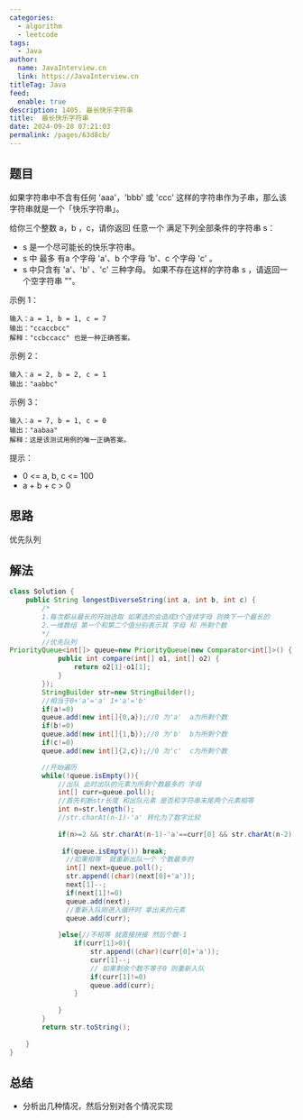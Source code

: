 ```yaml
---
categories: 
  - algorithm
  - leetcode
tags: 
  - Java
author: 
  name: JavaInterview.cn
  link: https://JavaInterview.cn
titleTag: Java
feed: 
  enable: true
description: 1405. 最长快乐字符串
title:  最长快乐字符串
date: 2024-09-28 07:21:03
permalink: /pages/63d8cb/
---
```


## 题目
如果字符串中不含有任何 'aaa'，'bbb' 或 'ccc' 这样的字符串作为子串，那么该字符串就是一个「快乐字符串」。

给你三个整数 a，b ，c，请你返回 任意一个 满足下列全部条件的字符串 s：

* s 是一个尽可能长的快乐字符串。
* s 中 最多 有a 个字母 'a'、b 个字母 'b'、c 个字母 'c' 。
* s 中只含有 'a'、'b' 、'c' 三种字母。
如果不存在这样的字符串 s ，请返回一个空字符串 ""。



示例 1：

    输入：a = 1, b = 1, c = 7
    输出："ccaccbcc"
    解释："ccbccacc" 也是一种正确答案。
示例 2：

    输入：a = 2, b = 2, c = 1
    输出："aabbc"
示例 3：

    输入：a = 7, b = 1, c = 0
    输出："aabaa"
    解释：这是该测试用例的唯一正确答案。


提示：

* 0 <= a, b, c <= 100
* a + b + c > 0


## 思路
优先队列


## 解法
```java
class Solution {
    public String longestDiverseString(int a, int b, int c) {
        /*
        1.每次都从最长的开始选取 如果选的会造成3个连续字母 则换下一个最长的         此时想到优先队列
        2.一维数组 第一个和第二个值分别表示其 字母 和 所剩个数       
        */
        //优先队列
PriorityQueue<int[]> queue=new PriorityQueue(new Comparator<int[]>() {
            public int compare(int[] o1, int[] o2) {
                return o2[1]-o1[1];
            }
        });
        StringBuilder str=new StringBuilder();
        //相当于0+'a'='a' 1+'a'='b'
        if(a!=0)
        queue.add(new int[]{0,a});//0 为'a'  a为所剩个数
        if(b!=0)
        queue.add(new int[]{1,b});//0 为'b'  b为所剩个数
        if(c!=0)
        queue.add(new int[]{2,c});//0 为'c'  c为所剩个数

        //开始遍历
        while(!queue.isEmpty()){
            //出队 此时出队的元素为所剩个数最多的 字母
            int[] curr=queue.poll();
            //首先判断str长度 和出队元素 是否和字符串末尾两个元素相等 
            int n=str.length();
            //str.charAt(n-1)-'a' 转化为了数字比较
            
            if(n>=2 && str.charAt(n-1)-'a'==curr[0] && str.charAt(n-2)-'a'==curr[0]){
                
             if(queue.isEmpty()) break;
              //如果相等  就重新出队一个 个数最多的
              int[] next=queue.poll();
              str.append((char)(next[0]+'a'));
              next[1]--;
              if(next[1]!=0)
              queue.add(next);
              //重新入队刚进入循环时 拿出来的元素
              queue.add(curr);
            
            }else{//不相等 就直接拼接 然后个数-1
                if(curr[1]>0){
                    str.append((char)(curr[0]+'a'));
                    curr[1]--;
                    // 如果剩余个数不等于0 则重新入队
                    if(curr[1]!=0)
                    queue.add(curr);
                }
                
            }
        }
        return str.toString();
        
    }
}

```

## 总结

- 分析出几种情况，然后分别对各个情况实现 
